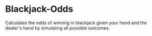 # Blackjack-Odds
Calculates the odds of winning in blackjack given your hand and the dealer's hand by simulating all possible outcomes.
